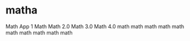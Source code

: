 # matha
Math App 1
Math
Math 2.0
Math 3.0
Math 4.0
math
math
math
math
math
math
math
math
math
math